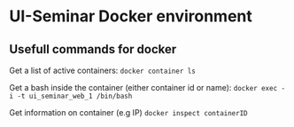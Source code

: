 # UI-Seminar Docker environment

## Usefull commands for docker
Get a list of active containers:
`docker container ls`

Get a bash inside the container (either container id or name):
`docker exec -i -t ui_seminar_web_1 /bin/bash`

Get information on container (e.g IP)
`docker inspect containerID`